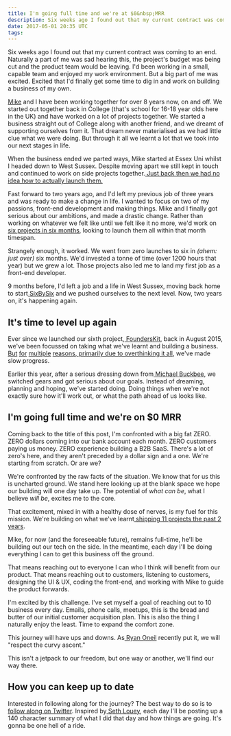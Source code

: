 ```yaml
---
title: I'm going full time and we're at $0&nbsp;MRR
description: Six weeks ago I found out that my current contract was coming to an end.
date: 2017-05-01 20:35 UTC
tags:
---
```


Six weeks ago I found out that my current contract was coming to an end. Naturally a part of me was sad hearing this, the project's budget was being cut and the product team would be leaving. I'd been working in a small, capable team and enjoyed my work environment. But a big part of me was excited. Excited that I'd finally get some time to dig in and work on building a business of my own.

[Mike](http://twitter.com/mikeaag) and I have been working together for over 8 years now, on and off. We started out together back in College (that's school for 16-18 year olds here in the UK) and have worked on a lot of projects together. We started a business straight out of College along with another friend, and we dreamt of supporting ourselves from it. That dream never materialised as we had little clue what we were doing. But through it all we learnt a lot that we took into our next stages in life.

When the business ended we parted ways, Mike started at Essex Uni whilst I headed down to West Sussex. Despite moving apart we still kept in touch and continued to work on side projects together.[ Just back then we had no idea how to actually launch them.](https://learningtolaunch.co/read%231-our-backstory)

Fast forward to two years ago, and I'd left my previous job of three years and was ready to make a change in life. I wanted to focus on two of my passions, front-end development and making things. Mike and I finally got serious about our ambitions, and made a drastic change. Rather than working on whatever we felt like until we felt like it no more, we'd work on[ six projects in six months](https://blog.wearecontrast.com/introducing-sixbysix-217d608362), looking to launch them all within that month timespan.

Strangely enough, it worked. We went from zero launches to six in _(ahem: just over)_ six months. We'd invested a tonne of time (over 1200 hours that year) but we grew a lot. Those projects also led me to land my first job as a front-end developer.

9 months before, I'd left a job and a life in West Sussex, moving back home to start[ SixBySix](https://blog.wearecontrast.com/introducing-sixbysix-217d608362) and we pushed ourselves to the next level. Now, two years on, it's happening again.

## It's time to level up again

Ever since we launched our sixth project,[ FoundersKit](https://www.producthunt.com/posts/founderskit), back in August 2015, we've been focussed on taking what we've learnt and building a business. [But](https://learningtolaunch.co/) [for](https://realtimeusers.bycontrast.co/?utm_source=wearecontrast.com) [multiple](https://hitreply.co/?utm_source=wearecontrast.com) [reasons](https://storiesasaservice.com/?utm_source=wearecontrast.com),[ primarily due to overthinking it all](https://twitter.com/FredRivett/status/792322698546384896), we've made slow progress.

Earlier this year, after a serious dressing down from[ Michael Buckbee](https://twitter.com/mbuckbee), we switched gears and got serious about our goals. Instead of dreaming, planning and hoping, we've started doing. Doing things when we're not exactly sure how it'll work out, or what the path ahead of us looks like.

## I'm going full time and we're on $0&nbsp;MRR

Coming back to the title of this post, I'm confronted with a big fat ZERO. ZERO dollars coming into our bank account each month. ZERO customers paying us money. ZERO experience building a B2B SaaS. There's a lot of zero's here, and they aren't preceded by a dollar sign and a one. We're starting from scratch. Or are we?

We're confronted by the raw facts of the situation. We know that for us this is uncharted ground. We stand here looking up at the blank space we hope our building will one day take up. The potential of _what can be_, what I believe _will be_, excites me to the core.

That excitement, mixed in with a healthy dose of nerves, is my fuel for this mission. We're building on what we've learnt[ shipping 11 projects the past 2 years](https://wearecontrast.com/).

Mike, for now (and the foreseeable future), remains full-time, he'll be building out our tech on the side. In the meantime, each day I'll be doing everything I can to get this business off the ground.

That means reaching out to everyone I can who I think will benefit from our product. That means reaching out to customers, listening to customers, designing the UI & UX, coding the front-end, and working with Mike to guide the product forwards.

I'm excited by this challenge. I've set myself a goal of reaching out to 10 business every day. Emails, phone calls, meetups, this is the bread and butter of our initial customer acquisition plan. This is also the thing I naturally enjoy the least. Time to expand the comfort zone.

This journey will have ups and downs. As[ Ryan Oneil](https://www.linkedin.com/in/ryanaoneil/) recently put it, we will "respect the curvy ascent."

This isn't a jetpack to our freedom, but one way or another, we'll find our way there.

## How you can keep up to date

Interested in following along for the journey? The best way to do so is to[ follow along on Twitter](https://twitter.com/FredRivett/). Inspired by[ Seth Louey](https://twitter.com/sethlouey/status/859019760956317697), each day I'll be posting up a 140 character summary of what I did that day and how things are going. It's gonna be one hell of a ride.
